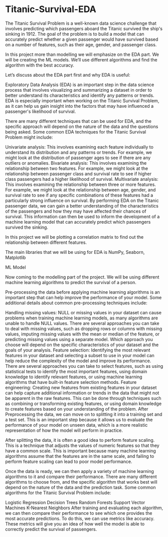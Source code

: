 # Titanic-Survival-EDA
The Titanic Survival Problem is a well-known data science challenge that involves predicting which passengers aboard the Titanic survived the ship's sinking in 1912. The goal of the problem is to build a model that can accurately predict whether a given passenger would have survived based on a number of features, such as their age, gender, and passenger class. 

In this project more than modelling we will emphasize on the EDA part. We will be creating the ML models. We’ll use different algorithms and find the algorithm with the best accuracy. 

Let’s discuss about the EDA part first and why EDA is useful:

Exploratory Data Analysis (EDA) is an important step in the data science process that involves visualizing and summarizing a dataset in order to better understand its characteristics and identify any patterns or trends. EDA is especially important when working on the Titanic Survival Problem, as it can help us gain insight into the factors that may have influenced a passenger's likelihood of survival.

There are many different techniques that can be used for EDA, and the specific approach will depend on the nature of the data and the questions being asked. Some common EDA techniques for the Titanic Survival Problem might include:

Univariate analysis: This involves examining each feature individually to understand its distribution and any patterns or trends. For example, we might look at the distribution of passenger ages to see if there are any outliers or anomalies.
Bivariate analysis: This involves examining the relationship between two features. For example, we might look at the relationship between passenger class and survival rate to see if higher class passengers had a higher likelihood of survival.
Multivariate analysis: This involves examining the relationship between three or more features. For example, we might look at the relationship between age, gender, and survival rate to see if any specific combinations of these features had a particularly strong influence on survival.
By performing EDA on the Titanic passenger data, we can gain a better understanding of the characteristics of the passengers and how they may have affected their chances of survival. This information can then be used to inform the development of a machine learning model that can accurately predict which passengers survived the sinking. 

In this project we will be plotting a correlation matrix to find out the relationship between different features. 

The main libraries that we will be using for EDA is NumPy, Seaborn, Matplotlib

 

ML Model

Now coming to the modelling part of the project. We will be using different machine learning algorithms to predict the survival of a person. 

Pre-processing the data before applying machine learning algorithms is an important step that can help improve the performance of your model. Some additional details about common pre-processing techniques include:

Handling missing values: NULL or missing values in your dataset can cause problems when training machine learning models, as many algorithms are unable to handle NULL values. There are several approaches you can take to deal with missing values, such as dropping rows or columns with missing values, imputing missing values with the mean or median of the feature, or predicting missing values using a separate model. Which approach you choose will depend on the specific characteristics of your dataset and the goals of your analysis.
Feature selection: Identifying the most relevant features in your dataset and selecting a subset to use in your model can help reduce the complexity of the model and improve its performance. There are several approaches you can take to select features, such as using statistical tests to identify the most important features, using domain knowledge to identify relevant features, or using machine learning algorithms that have built-in feature selection methods.
Feature engineering: Creating new features from existing features in your dataset can help capture additional information or trends in the data that might not be apparent in the raw features. This can be done through techniques such as combining or transforming existing features, or using domain knowledge to create features based on your understanding of the problem.
After Preprocessing the data, we can move on to splitting it into a training set and a test set. This is an important step because it allows us to evaluate the performance of your model on unseen data, which is a more realistic representation of how the model will perform in practice.

After splitting the data, it is often a good idea to perform feature scaling. This is a technique that adjusts the values of numeric features so that they have a common scale. This is important because many machine learning algorithms assume that the features are in the same scale, and failing to perform feature scaling can lead to poor model performance.

Once the data is ready, we can then apply a variety of machine learning algorithms to it and compare their performance. There are many different algorithms to choose from, and the specific algorithm that works best will depend on the nature of the data and the prediction task. Some common algorithms for the Titanic Survival Problem include:

Logistic Regression
Decision Trees
Random Forests
Support Vector Machines
K-Nearest Neighbors
After training and evaluating each algorithm, we can then compare their performance to see which one provides the most accurate predictions. To do this, we can use metrics like accuracy. These metrics will give you an idea of how well the model is able to correctly predict the survival of passengers. 
